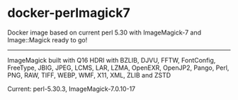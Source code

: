 # docker-perlmagick7

Docker image based on current perl 5.30 with ImageMagick-7 and Image::Magick ready to go!

----

ImageMagick built with Q16 HDRI with BZLIB, DJVU, FFTW, FontConfig, FreeType, JBIG, JPEG, LCMS, LAR, LZMA, OpenEXR, OpenJP2, Pango, Perl, PNG, RAW, TIFF, WEBP, WMF, X11, XML, ZLIB and ZSTD

Current: perl-5.30.3, ImageMagick-7.0.10-17

